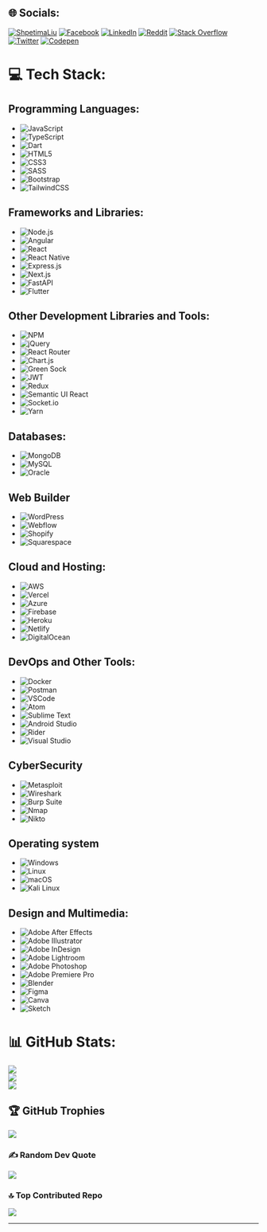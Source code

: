## 🌐 Socials:
[![ShpetimaLiu](https://img.shields.io/badge/Portfolio-000000?style=for-the-badge&logo=shields.io&logoColor=white)](https://shpetimaliu.dev/) [![Facebook](https://img.shields.io/badge/Facebook-%231877F2.svg?logo=Facebook&logoColor=white)](https://facebook.com/shputzzz) [![LinkedIn](https://img.shields.io/badge/LinkedIn-%230077B5.svg?logo=linkedin&logoColor=white)](https://linkedin.com/in/shpetimaliu) [![Reddit](https://img.shields.io/badge/Reddit-%23FF4500.svg?logo=Reddit&logoColor=white)](https://reddit.com/user/shpetimaliu) [![Stack Overflow](https://img.shields.io/badge/-Stackoverflow-FE7A16?logo=stack-overflow&logoColor=white)](https://stackoverflow.com/users/19522519) [![Twitter](https://img.shields.io/badge/Twitter-%231DA1F2.svg?logo=Twitter&logoColor=white)](https://twitter.com/shputzz) [![Codepen](https://img.shields.io/badge/Codepen-000000?style=for-the-badge&logo=codepen&logoColor=white)](https://codepen.io/shpetimaliu) 



# 💻 Tech Stack:

## Programming Languages:
- ![JavaScript](https://img.shields.io/badge/javascript-%23323330.svg?style=for-the-badge&logo=javascript&logoColor=%23F7DF1E)
- ![TypeScript](https://img.shields.io/badge/typescript-%23007ACC.svg?style=for-the-badge&logo=typescript&logoColor=white)
- ![Dart](https://img.shields.io/badge/dart-%230175C2.svg?style=for-the-badge&logo=dart&logoColor=white)
- ![HTML5](https://img.shields.io/badge/html5-%23E34F26.svg?style=for-the-badge&logo=html5&logoColor=white)
- ![CSS3](https://img.shields.io/badge/css3-%231572B6.svg?style=for-the-badge&logo=css3&logoColor=white)
- ![SASS](https://img.shields.io/badge/SASS-hotpink.svg?style=for-the-badge&logo=SASS&logoColor=white)
- ![Bootstrap](https://img.shields.io/badge/bootstrap-%23563D7C.svg?style=for-the-badge&logo=bootstrap&logoColor=white)
- ![TailwindCSS](https://img.shields.io/badge/tailwindcss-%2338B2AC.svg?style=for-the-badge&logo=tailwind-css&logoColor=white)

## Frameworks and Libraries:

- ![Node.js](https://img.shields.io/badge/node.js-6DA55F?style=for-the-badge&logo=node.js&logoColor=white)
- ![Angular](https://img.shields.io/badge/Angular-%23DD0031.svg?style=for-the-badge&logo=angular&logoColor=white)
- ![React](https://img.shields.io/badge/react-%2320232a.svg?style=for-the-badge&logo=react&logoColor=%2361DAFB)
- ![React Native](https://img.shields.io/badge/react_native-%2320232a.svg?style=for-the-badge&logo=react&logoColor=%2361DAFB)
- ![Express.js](https://img.shields.io/badge/express.js-%23404d59.svg?style=for-the-badge&logo=express&logoColor=%2361DAFB)
- ![Next.js](https://img.shields.io/badge/Next-black?style=for-the-badge&logo=next.js&logoColor=white)
- ![FastAPI](https://img.shields.io/badge/FastAPI-005571?style=for-the-badge&logo=fastapi)
- ![Flutter](https://img.shields.io/badge/Flutter-%2302569B.svg?style=for-the-badge&logo=Flutter&logoColor=white)

## Other Development Libraries and Tools:

- ![NPM](https://img.shields.io/badge/NPM-%23000000.svg?style=for-the-badge&logo=npm&logoColor=white)
- ![jQuery](https://img.shields.io/badge/jquery-%230769AD.svg?style=for-the-badge&logo=jquery&logoColor=white)
- ![React Router](https://img.shields.io/badge/React_Router-CA4245?style=for-the-badge&logo=react-router&logoColor=white)
- ![Chart.js](https://img.shields.io/badge/chart.js-F5788D.svg?style=for-the-badge&logo=chart.js&logoColor=white)
- ![Green Sock](https://img.shields.io/badge/green%20sock-88CE02?style=for-the-badge&logo=greensock&logoColor=white)
- ![JWT](https://img.shields.io/badge/JWT-black?style=for-the-badge&logo=JSON%20web%20tokens)
- ![Redux](https://img.shields.io/badge/redux-%23593d88.svg?style=for-the-badge&logo=redux&logoColor=white)
- ![Semantic UI React](https://img.shields.io/badge/Semantic%20UI%20React-%2335BDB2.svg?style=for-the-badge&logo=SemanticUIReact&logoColor=white)
- ![Socket.io](https://img.shields.io/badge/Socket.io-black?style=for-the-badge&logo=socket.io&badgeColor=010101)
- ![Yarn](https://img.shields.io/badge/yarn-%232C8EBB.svg?style=for-the-badge&logo=yarn&logoColor=white)


## Databases:
- ![MongoDB](https://img.shields.io/badge/MongoDB-%234ea94b.svg?style=for-the-badge&logo=mongodb&logoColor=white)
- ![MySQL](https://img.shields.io/badge/mysql-%2300f.svg?style=for-the-badge&logo=mysql&logoColor=white)
- ![Oracle](https://img.shields.io/badge/Database-Oracle-F80000?style=for-the-badge&logo=oracle&logoColor=white)


## Web Builder
- ![WordPress](https://img.shields.io/badge/WordPress-%23117AC9.svg?style=for-the-badge&logo=wordpress&logoColor=white)
- ![Webflow](https://img.shields.io/badge/Webflow-4353FF?style=for-the-badge&logo=webflow&logoColor=white)
- ![Shopify](https://img.shields.io/badge/Shopify-%237AB55C.svg?style=for-the-badge&logo=shopify&logoColor=white)
- ![Squarespace](https://img.shields.io/badge/SquareSpace-%23000000.svg?style=for-the-badge&logo=squarespace&logoColor=white)


## Cloud and Hosting:
- ![AWS](https://img.shields.io/badge/AWS-%23FF9900.svg?style=for-the-badge&logo=amazon-aws&logoColor=white)
- ![Vercel](https://img.shields.io/badge/vercel-%23000000.svg?style=for-the-badge&logo=vercel&logoColor=white)
- ![Azure](https://img.shields.io/badge/azure-%230072C6.svg?style=for-the-badge&logo=azure-devops&logoColor=white)
- ![Firebase](https://img.shields.io/badge/firebase-%23039BE5.svg?style=for-the-badge&logo=firebase)
- ![Heroku](https://img.shields.io/badge/heroku-%23430098.svg?style=for-the-badge&logo=heroku&logoColor=white)
- ![Netlify](https://img.shields.io/badge/netlify-%23000000.svg?style=for-the-badge&logo=netlify&logoColor=#00C7B7)
- ![DigitalOcean](https://img.shields.io/badge/DigitalOcean-%230167ff.svg?style=for-the-badge&logo=digitalOcean&logoColor=white)



## DevOps and Other Tools:
- ![Docker](https://img.shields.io/badge/docker-%230db7ed.svg?style=for-the-badge&logo=docker&logoColor=white)
- ![Postman](https://img.shields.io/badge/Postman-FF6C37?style=for-the-badge&logo=postman&logoColor=white)
- ![VSCode](https://img.shields.io/badge/VSCode-%23007ACC.svg?style=for-the-badge&logo=visual-studio-code&logoColor=white) 
- ![Atom](https://img.shields.io/badge/Atom-%2366595C.svg?style=for-the-badge&logo=atom&logoColor=white)
- ![Sublime Text](https://img.shields.io/badge/Sublime%20Text-%23FF9800.svg?style=for-the-badge&logo=sublime-text&logoColor=white)
- ![Android Studio](https://img.shields.io/badge/Android%20Studio-%233DDC84.svg?style=for-the-badge&logo=android-studio&logoColor=white)
- ![Rider](https://img.shields.io/badge/Rider-%23000000.svg?style=for-the-badge&logo=rider&logoColor=white)
- ![Visual Studio](https://img.shields.io/badge/Visual%20Studio-%235C2D91.svg?style=for-the-badge&logo=visual-studio&logoColor=white)




## CyberSecurity

- ![Metasploit](https://img.shields.io/badge/Metasploit-%231570B6.svg?style=for-the-badge&logo=metasploit&logoColor=white)
- ![Wireshark](https://img.shields.io/badge/Wireshark-%234D4D4D.svg?style=for-the-badge&logo=wireshark&logoColor=white)
- ![Burp Suite](https://img.shields.io/badge/Burp%20Suite-%23FF6347.svg?style=for-the-badge&logo=burp-suite&logoColor=white)
- ![Nmap](https://img.shields.io/badge/Nmap-%23000000.svg?style=for-the-badge&logo=nmap&logoColor=white)
- ![Nikto](https://img.shields.io/badge/Nikto-%23F15D2A.svg?style=for-the-badge&logo=nikto&logoColor=white)


## Operating system
- ![Windows](https://img.shields.io/badge/Windows-%230078D6.svg?style=for-the-badge&logo=windows&logoColor=white)
- ![Linux](https://img.shields.io/badge/Linux-%23FCC624.svg?style=for-the-badge&logo=linux&logoColor=black)
- ![macOS](https://img.shields.io/badge/macOS-%23999999.svg?style=for-the-badge&logo=apple&logoColor=white)
- ![Kali Linux](https://img.shields.io/badge/Kali%20Linux-%239B59B6.svg?style=for-the-badge&logo=kali-linux&logoColor=white)





## Design and Multimedia:
- ![Adobe After Effects](https://img.shields.io/badge/Adobe%20After%20Effects-9999FF.svg?style=for-the-badge&logo=Adobe%20After%20EffectslogoColor=white)
- ![Adobe Illustrator](https://img.shields.io/badge/adobeillustrator-%23FF9A00.svg?style=for-the-badge&logo=adobeillustrator&logoColor=white)
- ![Adobe InDesign](https://img.shields.io/badge/Adobe%20InDesign-49021F?style=for-the-badge&logo=adobeindesign&logoColor=white)
- ![Adobe Lightroom](https://img.shields.io/badge/Adobe%20Lightroom-31A8FF.svg?style=for-the-badge&logo=Adobe%20Lightroom&logoColor=white)
- ![Adobe Photoshop](https://img.shields.io/badge/adobephotoshop-%2331A8FF.svg?style=for-the-badge&logo=adobephotoshop&logoColor=white)
- ![Adobe Premiere Pro](https://img.shields.io/badge/Adobe%20Premiere%20Pro-9999FF.svg?style=for-the-badge&logo=Adobe%20Premiere%20PrologoColor=white)
- ![Blender](https://img.shields.io/badge/blender-%23F5792A.svg?style=for-the-badge&logo=blender&logoColor=white)
- ![Figma](https://img.shields.io/badge/figma-%23F24E1E.svg?style=for-the-badge&logo=figma&logoColor=white)
- ![Canva](https://img.shields.io/badge/Canva-%2300C4CC.svg?style=for-the-badge&logo=Canva&logoColor=white)
- ![Sketch](https://img.shields.io/badge/Sketch-FFB387?style=for-the-badge&logo=sketch&logoColor=black)




# 📊 GitHub Stats:
![](https://github-readme-stats.vercel.app/api?username=shpetimaliu&theme=tokyonight&hide_border=false&include_all_commits=true&count_private=true)<br/>
![](https://github-readme-streak-stats.herokuapp.com/?user=shpetimaliu&theme=tokyonight&hide_border=false)<br/>
![](https://github-readme-stats.vercel.app/api/top-langs/?username=shpetimaliu&theme=tokyonight&hide_border=false&include_all_commits=true&count_private=true&layout=compact)

## 🏆 GitHub Trophies
![](https://github-profile-trophy.vercel.app/?username=shpetimaliu&theme=radical&no-frame=false&no-bg=true&margin-w=4)

### ✍️ Random Dev Quote
![](https://quotes-github-readme.vercel.app/api?type=horizontal&theme=radical)

### 🔝 Top Contributed Repo
![](https://github-contributor-stats.vercel.app/api?username=shpetimaliu&limit=5&theme=dark&combine_all_yearly_contributions=true)

---
